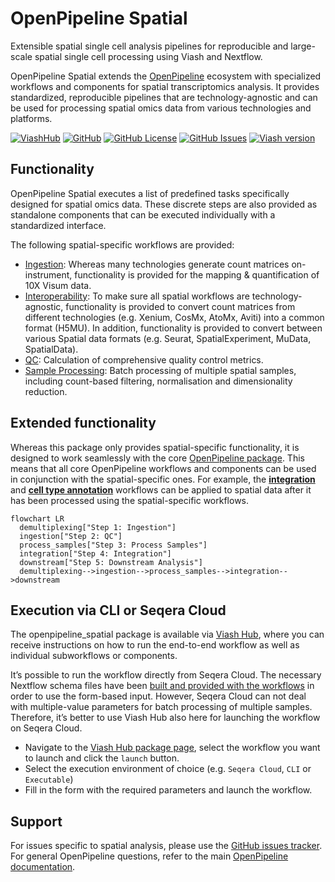 # OpenPipeline Spatial

Extensible spatial single cell analysis pipelines for reproducible and large-scale spatial single cell processing using Viash and Nextflow.

OpenPipeline Spatial extends the [OpenPipeline](https://github.com/openpipelines-bio/openpipeline/) ecosystem with specialized workflows and components for spatial transcriptomics analysis. It provides standardized, reproducible pipelines that are technology-agnostic and can be used for processing spatial omics data from various technologies and platforms.

[![ViashHub](https://img.shields.io/badge/ViashHub-openpipeline_spatial-7a4baa.svg)](https://www.viash-hub.com/packages/openpipeline_spatial)
[![GitHub](https://img.shields.io/badge/GitHub-viash--hub%2Fopenpipeline_spatial-blue.svg)](https://github.com/openpipelines-bio/openpipeline_spatial)
[![GitHub
License](https://img.shields.io/github/license/openpipelines-bio/openpipeline_spatial.svg)](https://github.com/openpipelines-bio/openpipeline_spatial/blob/main/LICENSE)
[![GitHub
Issues](https://img.shields.io/github/issues/openpipelines-bio/openpipeline_spatial.svg)](https://github.com/openpipelines-bio/openpipeline_spatial/issues)
[![Viash
version](https://img.shields.io/badge/Viash-v0.9.3-blue.svg)](https://viash.io)

## Functionality

OpenPipeline Spatial executes a list of predefined tasks specifically designed for spatial omics data. These discrete steps are also provided as standalone components that can be executed individually with a standardized interface.

The following spatial-specific workflows are provided:

- [Ingestion](https://www.viash-hub.com/packages/openpipeline_spatial/latest/components?search=mapping): Whereas many technologies generate count matrices on-instrument, functionality is provided for the mapping & quantification of 10X Visum data.
- [Interoperability](https://www.viash-hub.com/packages/openpipeline_spatial/latest/components?search=convert): To make sure all spatial workflows are technology-agnostic, functionality is provided to convert count matrices from different technologies (e.g. Xenium, CosMx, AtoMx, Aviti) into a common format (H5MU). In addition, functionality is provided to convert between various Spatial data formats (e.g. Seurat, SpatialExperiment, MuData, SpatialData).
- [QC](https://www.viash-hub.com/packages/openpipeline_spatial/latest/components?search=spatial_qc): Calculation of comprehensive quality control metrics.
- [Sample Processing](https://www.viash-hub.com/packages/openpipeline_spatial/latest/components?search=spatial_process_samples): Batch processing of multiple spatial samples, including count-based filtering, normalisation and dimensionality reduction.

## Extended functionality

Whereas this package only provides spatial-specific functionality, it is designed to work seamlessly with the core [OpenPipeline package](https://github.com/openpipelines-bio/openpipeline/). This means that all core OpenPipeline workflows and components can be used in conjunction with the spatial-specific ones. For example, the [**integration**](https://www.viash-hub.com/packages/openpipeline/latest/components?search=workflows%2Fintegration) and [**cell type annotation**](https://www.viash-hub.com/packages/openpipeline/latest/components?search=workflows%2Fannotation) workflows can be applied to spatial data after it has been processed using the spatial-specific workflows.

``` mermaid lang="mermaid"
flowchart LR
  demultiplexing["Step 1: Ingestion"]
  ingestion["Step 2: QC"]
  process_samples["Step 3: Process Samples"]
  integration["Step 4: Integration"]
  downstream["Step 5: Downstream Analysis"]
  demultiplexing-->ingestion-->process_samples-->integration-->downstream
```

## Execution via CLI or Seqera Cloud

The openpipeline_spatial package is available via [Viash
Hub](https://www.viash-hub.com/packages/openpipeline_spatial/latest/), where
you can receive instructions on how to run the end-to-end workflow as
well as individual subworkflows or components.

It’s possible to run the workflow directly from Seqera Cloud. The necessary Nextflow schema files have been [built and provided with the workflows](https://packages.viash-hub.com/vsh/openpipeline_spatial/-/tree/build/main/target/nextflow?ref_type=heads) in order to use the form-based input. However, Seqera Cloud can not deal with multiple-value parameters for batch processing of multiple samples. Therefore, it’s better to use Viash Hub also here for launching the workflow on Seqera Cloud.

* Navigate to the [Viash Hub package page](https://www.viash-hub.com/packages/openpipeline_spatial/latest/), select the workflow you want to launch and click the `launch` button.
* Select the execution environment of choice (e.g. `Seqera Cloud`, `CLI` or `Executable`)
* Fill in the form with the required parameters and launch the workflow.

## Support
For issues specific to spatial analysis, please use the [GitHub issues tracker](https://github.com/openpipelines-bio/openpipeline_spatial/issues). For general OpenPipeline questions, refer to the main [OpenPipeline documentation](https://openpipelines.bio/).
